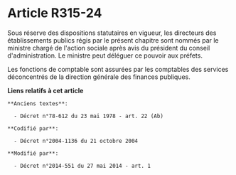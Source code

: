 # Article R315-24

Sous réserve des dispositions statutaires en vigueur, les directeurs des établissements publics régis par le présent chapitre
sont nommés par le ministre chargé de l'action sociale après avis du président du conseil d'administration. Le ministre peut
déléguer ce pouvoir aux préfets. 

Les fonctions de comptable sont assurées par les comptables des   services déconcentrés de la direction générale des finances
publiques.

**Liens relatifs à cet article**

	**Anciens textes**:

	  - Décret n°78-612 du 23 mai 1978 - art. 22 (Ab)

	**Codifié par**:

	  - Décret n°2004-1136 du 21 octobre 2004

	**Modifié par**:

	  - Décret n°2014-551 du 27 mai 2014 - art. 1
